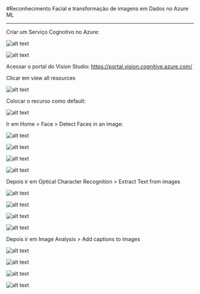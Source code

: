 
#Reconhecimento Facial e transformação de imagens em Dados no Azure ML

---

Criar um Serviço Cognotivo no Azure:

![alt text](image-9.png)

![alt text](image-10.png)

Acessar o portal do Vision Studio: https://portal.vision.cognitive.azure.com/

Clicar em view all resources

![alt text](image-11.png)

Colocar o recurso como default:

![alt text](image-12.png)

Ir em Home > Face > Detect Faces in an image:

![alt text](image-13.png)

![alt text](image-14.png)

![alt text](image-15.png)

![alt text](image-16.png)

Depois ir em Optical Character Recognition > Extract Text from images

![alt text](image-17.png)

![alt text](image-18.png)

![alt text](image-19.png)

![alt text](image-20.png)

Depois ir em Image Analysis > Add captions to images

![alt text](image-21.png)

![alt text](image-22.png)

![alt text](image-23.png)

![alt text](image-24.png)

